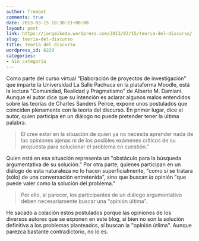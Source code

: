 ```yaml
---
author: freebot
comments: true
date: 2013-03-15 18:30:11+00:00
layout: post
link: https://jorgeikeda.wordpress.com/2013/03/15/teoria-del-discurso/
slug: teoria-del-discurso
title: Teoría del discurso
wordpress_id: 6229
categories:
- Sin categoría
---
```


Como parte del curso virtual "Elaboración de proyectos de investigación" que imparte la Universidad La Salle Pachuca en la plataforma Moodle, está la lectura "Comunidad, Realidad y Pragmatismo" de Alberto M. Damiani. Aunque el autor dice que su  intención es aclarar algunos malos entendidos sobre las teorías de Charles Sanders Peirce, expone unos postulados que coinciden plenamente con la teoría del discurso.
En primer lugar, dice el autor, quien participa en un diálogo no puede pretender tener la última palabra. 



<blockquote>Él cree estar en la situación de quien ya no necesita aprender
nada de las opiniones ajenas ni de los posibles exámenes críticos de su propuesta para solucionar el problema en cuestión."</blockquote>



Quien está en esa situación representa un "obstáculo para la búsqueda argumentativa de su solución."  Por otra parte, quienes participan en un diálogo de esta naturaleza no lo hacen superficialmente, "como si se tratara (sólo) de una conversación entretenida", sino que buscan _la_ opinión "que puede valer como la solución del problema." 





<blockquote>Por ello, al parecer, los participantes de un diálogo argumentativo
deben necesariamente buscar una “opinión última”.</blockquote>



He sacado a colación estos  postulados porque las opiniones de los diversos autores que se exponen en este blog, si bien no son la solución definitiva a los problemas planteados, sí  buscan la "opinión útlima". Aunque parezca bastante contradictorio, no lo es. 


